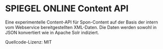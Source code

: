 SPIEGEL ONLINE Content API
==========================

Eine experimentelle Content-API für Spon-Content auf der Basis der 
intern vom Webservice bereitgestellten XML-Daten. Die Daten werden
sowohl in JSON konvertiert wie in Apache Solr indiziert.



Quellcode-Lizenz: MIT



